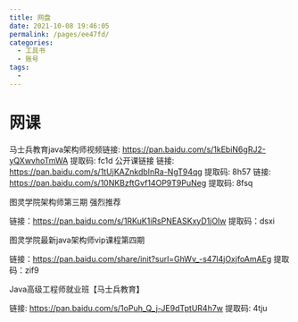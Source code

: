 ```yaml
---
title: 网盘
date: 2021-10-08 19:46:05
permalink: /pages/ee47fd/
categories:
  - 工具书
  - 账号
tags:
  - 
---
```

# 网课

马士兵教育java架构师视频链接: https://pan.baidu.com/s/1kEbiN6gRJ2-yQXwvhoTmWA 提取码: fc1d 公开课链接 链接: https://pan.baidu.com/s/1tUjKAZnkdbInRa-NgT94qg 提取码: 8h57 链接: https://pan.baidu.com/s/10NKBzftGvf14OP9T9PuNeg 提取码: 8fsq



图灵学院架构师第三期 强烈推荐

链接：https://pan.baidu.com/s/1RKuK1iRsPNEASKxyD1jOIw 提取码：dsxi



图灵学院最新java架构师vip课程第四期

链接：https://pan.baidu.com/share/init?surl=GhWv_-s47l4jOxjfoAmAEg 提取码：zif9 



Java高级工程师就业班【马士兵教育】

链接: https://pan.baidu.com/s/1oPuh_Q_j-JE9dTptUR4h7w 提取码: 4tju
